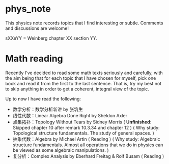 # phys_note

This physics note records topics that I find interesting or subtle. Comments and discussions are welcome!

sXXeYY = Weinberg chapter XX section YY.



# Math reading

Recently I've decided to read some math texts seriously and carefully, with the aim being that for each topic that I have chosen for myself, pick one book and read it from the first to the last sentence. That is, try my best not to skip anything in order to get a coherent, integral view of the topic.

Up to now I have read the following:

+ 数学分析：数学分析新讲 by 张筑生
+ 线性代数：Linear Algebra Done Right by Sheldon Axler
+ 点集拓扑：Topology Without Tears by Sidney Morris ( **Unfinished**: Skipped chapter 10 after remark 10.3.34 and chapter 12 ) ( Why study: Topological structure fundamentals. The study of general spaces. )
+ 抽象代数：Algebra by Michael Artin ( Reading ) ( Why study: Algebraic structure fundamentals. Almost all operations that we do in physics can be viewed as some algebraic manipulations. )
+ 复分析：Complex Analysis by Eberhard Freitag & Rolf Busam ( Reading )
